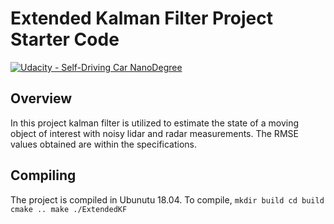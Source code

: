 # **Extended Kalman Filter Project Starter Code**
[![Udacity - Self-Driving Car NanoDegree](https://s3.amazonaws.com/udacity-sdc/github/shield-carnd.svg)](http://www.udacity.com/drive)

Overview
---
In this project kalman filter is utilized to estimate the state of a moving object of interest with noisy lidar and radar measurements.
The RMSE values obtained are within the specifications.

Compiling
---
The project is compiled in Ubunutu 18.04.
To compile, 
   `mkdir build
    cd build
    cmake ..
    make
    ./ExtendedKF
    `


